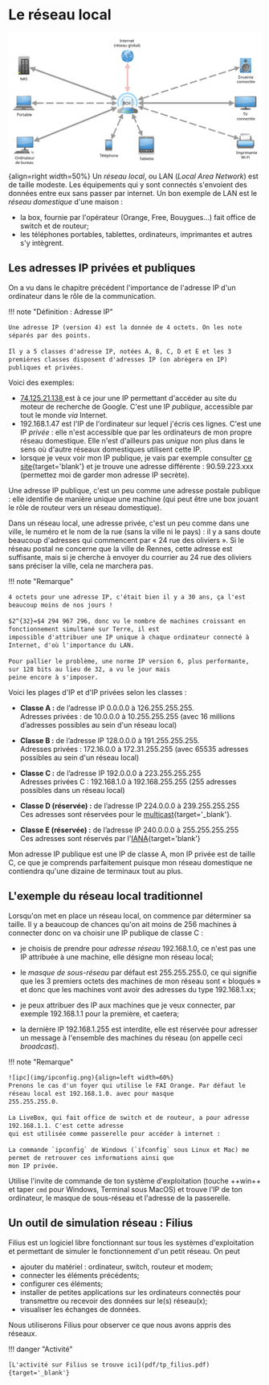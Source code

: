 # Le réseau local

![resloc](img/reseau_local.svg){align=right width=50%} Un *réseau local*, ou LAN (*Local Area Network*) est de taille modeste.
Les équipements qui y sont connectés s'envoient des données entre eux sans passer par internet. Un bon exemple de LAN
est le *réseau domestique* d'une maison :

- la box, fournie par l'opérateur (Orange, Free, Bouygues...) fait office de switch et de routeur;
- les téléphones portables, tablettes, ordinateurs, imprimantes et autres s'y intègrent.

## Les adresses IP privées et publiques

On a vu dans le chapitre précédent l'importance de l'adresse IP d'un ordinateur dans le rôle de la communication.

!!! note "Définition : Adresse IP"

    Une adresse IP (version 4) est la donnée de 4 octets. On les note séparés par des points. 

    Il y a 5 classes d'adresse IP, notées A, B, C, D et E et les 3 premières classes disposent d'adresses IP (on abrègera en IP) publiques et privées.

Voici des exemples:

- <a href=http://74.125.21.138 target='_blank'>74.125.21.138 </a> est à ce jour une IP permettant d'accéder au site du moteur de 
  recherche de Google. C'est une IP  *publique*, accessible par tout le monde *via* Internet.
- 192.168.1.47 est l'IP de l'ordinateur sur lequel j'écris ces lignes. C'est une IP *privée* : elle n'est accessible que
  par les ordinateurs de mon propre réseau domestique. Elle n'est d'ailleurs pas *unique* non plus dans le sens où
  d'autre réseaux domestiques utilisent cette IP.
- lorsque je veux voir mon IP publique, je vais par exemple consulter [ce site](http://whatismyip.host/){target='blank'} et je trouve
  une adresse différente : 90.59.223.xxx (permettez moi de garder mon adresse IP secrète).

Une adresse IP publique, c'est un peu comme une adresse postale publique : elle identifie de manière unique une machine
(qui peut être une box jouant le rôle de routeur vers un réseau domestique).

Dans un réseau local, une adresse privée, c'est un peu comme dans une ville, le numéro et le nom de la rue (sans la ville ni le pays) : il y a sans doute
beaucoup d'adresses qui commencent par  « 24 rue des oliviers ». Si le réseau postal ne concerne que la ville de Rennes, cette adresse est
suffisante, mais si je cherche à envoyer du courrier au 24 rue des oliviers sans préciser la ville, cela ne marchera pas.

!!! note "Remarque"

    4 octets pour une adresse IP, c'était bien il y a 30 ans, ça l'est beaucoup moins de nos jours !

    $2^{32}=$4 294 967 296, donc vu le nombre de machines croissant en fonctionnement simultané sur Terre, il est 
    impossible d'attribuer une IP unique à chaque ordinateur connecté à Internet, d'où l'importance du LAN.

    Pour pallier le problème, une norme IP version 6, plus performante, sur 128 bits au lieu de 32, a vu le jour mais 
    peine encore à s'imposer.

Voici les plages d'IP et d'IP privées selon les classes :

- **Classe A :** de l’adresse IP 0.0.0.0 à 126.255.255.255.<br>
  Adresses privées : de 10.0.0.0 à 10.255.255.255 (avec 16 millions d’adresses possibles au sein d'un réseau local)

- **Classe B :** de l’adresse IP 128.0.0.0 à 191.255.255.255.<br>
  Adresses privées : 172.16.0.0 à 172.31.255.255 (avec 65535 adresses possibles au sein d'un réseau local)
  
- **Classe C :** de l’adresse IP 192.0.0.0 à 223.255.255.255<br>
  Adresses privées C : 192.168.1.0 à 192.168.255.255 (255 adresses possibles dans un réseau local)
  
- **Classe D (réservée) :** de l’adresse IP 224.0.0.0 à 239.255.255.255<br>
  Ces adresses sont réservées pour le [multicast](https://fr.wikipedia.org/wiki/Multicast){target='_blank'}.
  
- **Classe E (réservée) :** de l’adresse IP 240.0.0.0 à 255.255.255.255<br>
  Ces adresses sont réservés par l'[IANA](https://fr.wikipedia.org/wiki/Internet_Assigned_Numbers_Authority){target='blank'}


Mon adresse IP publique est une IP de classe A, mon IP privée est de taille C, ce que je comprends parfaitement puisque
mon réseau domestique ne contiendra qu'une dizaine de terminaux tout au plus. 

## L'exemple du réseau local traditionnel

Lorsqu'on met en place un réseau local, on commence par déterminer sa taille. Il y a beaucoup de chances qu'on ait moins
de 256 machines à connecter donc on va choisir une IP publique de classe C :

- je choisis de prendre pour *adresse réseau* 192.168.1.0, ce n'est pas une IP attribuée à une machine, elle désigne mon
  réseau local;
  
- le *masque de sous-réseau* par défaut est 255.255.255.0, ce qui signifie que les 3 premiers octets des machines de mon
  réseau sont « bloqués » et donc que les machines vont avoir des adresses du type 192.168.1.xx;
  
- je peux attribuer des IP aux machines que je veux connecter, par exemple 192.168.1.1 pour la première, et caetera;
  
- la dernière IP 192.168.1.255 est interdite, elle est réservée pour adresser un message à l'ensemble des machines du
  réseau (on appelle ceci *broadcast*).
  

!!! note  "Remarque"

    ![ipc](img/ipconfig.png){align=left width=60%}
    Prenons le cas d'un foyer qui utilise le FAI Orange. Par défaut le réseau local est 192.168.1.0. avec pour masque
    255.255.255.0. 
    
    La LiveBox, qui fait office de switch et de routeur, a pour adresse 192.168.1.1. C'est cette adresse 
    qui est utilisée comme passerelle pour accéder à internet :

    La commande `ipconfig` de Windows (`ifconfig` sous Linux et Mac) me permet de retrouver ces informations ainsi que
    mon IP privée.



Utilise l'invite de commande de ton système d'exploitation (touche ++win++ et taper `cmd` pour Windows, Terminal sous
MacOS) et trouve l'IP de ton ordinateur, le masque de sous-réseau et l'adresse de la passerelle. 

## Un outil de simulation réseau : Filius

Filius est un logiciel libre fonctionnant sur tous les systèmes d'exploitation et permettant de simuler le
fonctionnement d'un petit réseau. On peut 

- ajouter du matériel : ordinateur, switch, routeur et modem;
- connecter les éléments précédents;
- configurer ces éléments;
- installer de petites applications sur les ordinateurs connectés pour transmettre ou recevoir des données sur le(s)
  réseau(x);
- visualiser les échanges de données. 

Nous utiliserons Filius pour observer ce que nous avons appris des réseaux.

!!! danger "Activité"

    [L'activité sur Filius se trouve ici](pdf/tp_filius.pdf){target='_blank'}